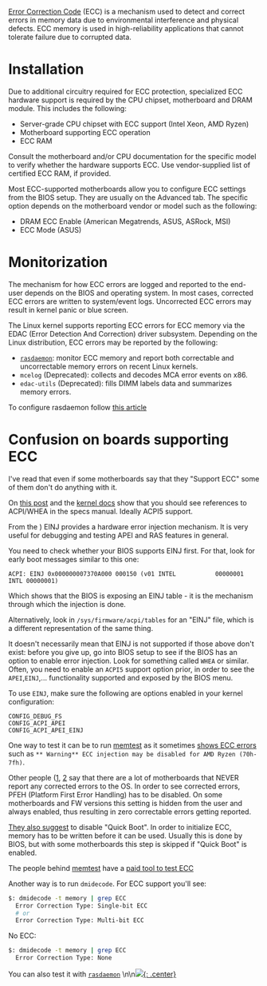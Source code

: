 [Error Correction Code](https://www.memtest86.com/ecc.htm) (ECC) is a mechanism used to detect and correct errors in memory data due to environmental interference and physical defects. ECC memory is used in high-reliability applications that cannot tolerate failure due to corrupted data.

# Installation
 Due to additional circuitry required for ECC protection, specialized ECC hardware support is required by the CPU chipset, motherboard and DRAM module. This includes the following:

- Server-grade CPU chipset with ECC support (Intel Xeon, AMD Ryzen)
- Motherboard supporting ECC operation
- ECC RAM

Consult the motherboard and/or CPU documentation for the specific model to verify whether the hardware supports ECC. Use vendor-supplied list of certified ECC RAM, if provided. 

Most ECC-supported motherboards allow you to configure ECC settings from the BIOS setup. They are usually on the Advanced tab. The specific option depends on the motherboard vendor or model such as the following:

- DRAM ECC Enable (American Megatrends, ASUS, ASRock, MSI)
- ECC Mode (ASUS)

# Monitorization

The mechanism for how ECC errors are logged and reported to the end-user depends on the BIOS and operating system. In most cases, corrected ECC errors are written to system/event logs. Uncorrected ECC errors may result in kernel panic or blue screen.

The Linux kernel supports reporting ECC errors for ECC memory via the EDAC (Error Detection And Correction) driver subsystem. Depending on the Linux distribution, ECC errors may be reported by the following:

- [`rasdaemon`](rasdaemon.md): monitor ECC memory and report both correctable and uncorrectable memory errors on recent Linux kernels.
- `mcelog` (Deprecated): collects and decodes MCA error events on x86.
- `edac-utils` (Deprecated): fills DIMM labels data and summarizes memory errors.

To configure rasdaemon follow [this article](rasdaemon.md)

# Confusion on boards supporting ECC

I've read that even if some motherboards say that they "Support ECC" some of them don't do anything with it.

On [this post](https://forums.servethehome.com/index.php?threads/has-anyone-gotten-ecc-logging-rasdaemon-edac-whea-etc-to-work-on-xeon-w-1200-or-w-1300-or-core-12-or-13-gen-processors.39257/) and the [kernel docs](https://www.kernel.org/doc/html/latest/firmware-guide/acpi/apei/einj.html) show that you should see references to ACPI/WHEA in the specs manual. Ideally ACPI5 support.

From the )  EINJ provides a hardware error injection mechanism. It is very useful for debugging and testing APEI and RAS features in general.

You need to check whether your BIOS supports EINJ first. For that, look for early boot messages similar to this one:

```
ACPI: EINJ 0x000000007370A000 000150 (v01 INTEL           00000001 INTL 00000001)
```

Which shows that the BIOS is exposing an EINJ table - it is the mechanism through which the injection is done.

Alternatively, look in `/sys/firmware/acpi/tables` for an "EINJ" file, which is a different representation of the same thing.

It doesn't necessarily mean that EINJ is not supported if those above don't exist: before you give up, go into BIOS setup to see if the BIOS has an option to enable error injection. Look for something called `WHEA` or similar. Often, you need to enable an `ACPI5` support option prior, in order to see the `APEI`,`EINJ`,... functionality supported and exposed by the BIOS menu.

To use `EINJ`, make sure the following are options enabled in your kernel configuration:

```
CONFIG_DEBUG_FS
CONFIG_ACPI_APEI
CONFIG_ACPI_APEI_EINJ
```

One way to test it can be to run [memtest](memtest.md) as it sometimes [shows ECC errors](https://forum.level1techs.com/t/asrock-taichi-x570-ecc-options-no-longer-in-bios/178045) such as `** Warning** ECC injection may be disabled for AMD Ryzen (70h-7fh)`.

Other people ([1](https://www.memtest86.com/ecc.htm), [2](https://www.reddit.com/r/ASRock/comments/jlsw5z/x570_pro4_correctable_ecc_errors_no_response_from/) say that there are a lot of motherboards that NEVER report any corrected errors to the OS. In order to see corrected errors, PFEH (Platform First Error Handling) has to be disabled. On some motherboards and FW versions this setting is hidden from the user and always enabled, thus resulting in zero correctable errors getting reported. 

[They also suggest](https://www.memtest86.com/ecc.htm) to disable "Quick Boot". In order to initialize ECC, memory has to be written before it can be used. Usually this is done by BIOS, but with some motherboards this step is skipped if "Quick Boot" is enabled. 

The people behind [memtest](memtest.md) have a [paid tool to test ECC](https://www.passmark.com/products/ecc-tester/index.php)

Another way is to run `dmidecode`. For ECC support you'll see:
```bash
$: dmidecode -t memory | grep ECC
  Error Correction Type: Single-bit ECC
  # or
  Error Correction Type: Multi-bit ECC
```

No ECC:

```bash
$: dmidecode -t memory | grep ECC
  Error Correction Type: None
```

You can also test it with [`rasdaemon`](rasdaemon.md)
\n\n[![](not-by-ai.svg){: .center}](https://notbyai.fyi)
